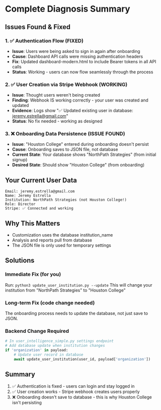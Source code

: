 # Complete Diagnosis Summary

## Issues Found & Fixed

### 1. ✅ Authentication Flow (FIXED)
- **Issue**: Users were being asked to sign in again after onboarding
- **Cause**: Dashboard API calls were missing authentication headers
- **Fix**: Updated dashboard-modern.html to include Bearer tokens in all API calls
- **Status**: Working - users can now flow seamlessly through the process

### 2. ✅ User Creation via Stripe Webhook (WORKING)
- **Issue**: Thought users weren't being created
- **Finding**: Webhook IS working correctly - your user was created and updated
- **Evidence**: Logs show "✅ Updated existing user in database: jeremy.estrella@gmail.com"
- **Status**: No fix needed - working as designed

### 3. ❌ Onboarding Data Persistence (ISSUE FOUND)
- **Issue**: "Houston College" entered during onboarding doesn't persist
- **Cause**: Onboarding saves to JSON file, not database
- **Current State**: Your database shows "NorthPath Strategies" (from initial signup)
- **Desired State**: Should show "Houston College" (from onboarding)

## Your Current User Data
```
Email: jeremy.estrella@gmail.com
Name: Jeremy Estrella
Institution: NorthPath Strategies (not Houston College!)
Role: Director
Stripe: ✅ Connected and working
```

## Why This Matters
- Customization uses the database institution_name
- Analysis and reports pull from database
- The JSON file is only used for temporary settings

## Solutions

### Immediate Fix (for you)
Run: `python3 update_user_institution.py --update`
This will change your institution from "NorthPath Strategies" to "Houston College"

### Long-term Fix (code change needed)
The onboarding process needs to update the database, not just save to JSON.

### Backend Change Required
```python
# In user_intelligence_simple.py settings endpoint
# Add database update when institution changes
if 'organization' in payload:
    # Update user record in database
    await update_user_institution(user_id, payload['organization'])
```

## Summary
1. ✅ Authentication is fixed - users can login and stay logged in
2. ✅ User creation works - Stripe webhook creates users properly  
3. ❌ Onboarding doesn't save to database - this is why Houston College isn't persisting